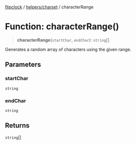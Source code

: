[flipclock](../../../index.md) / [helpers/charset](../index.md) / characterRange

# Function: characterRange()

> **characterRange**(`startChar`, `endChar`): `string`[]

Generates a random array of characters using the given range.

## Parameters

### startChar

`string`

### endChar

`string`

## Returns

`string`[]
